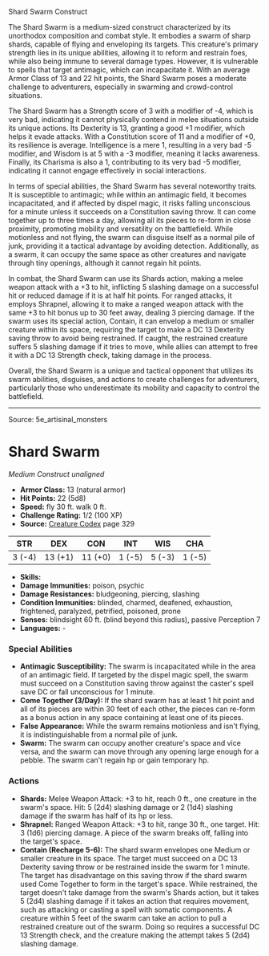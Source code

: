 <MonsterName/>Shard Swarm</MonsterName>
<CreatureType/>Construct</CreatureType>

<summary>The Shard Swarm is a medium-sized construct characterized by its unorthodox composition and combat style. It embodies a swarm of sharp shards, capable of flying and enveloping its targets. This creature's primary strength lies in its unique abilities, allowing it to reform and restrain foes, while also being immune to several damage types. However, it is vulnerable to spells that target antimagic, which can incapacitate it. With an average Armor Class of 13 and 22 hit points, the Shard Swarm poses a moderate challenge to adventurers, especially in swarming and crowd-control situations.</summary>

<detail>

The Shard Swarm has a Strength score of 3 with a modifier of -4, which is very bad, indicating it cannot physically contend in melee situations outside its unique actions. Its Dexterity is 13, granting a good +1 modifier, which helps it evade attacks. With a Constitution score of 11 and a modifier of +0, its resilience is average. Intelligence is a mere 1, resulting in a very bad -5 modifier, and Wisdom is at 5 with a -3 modifier, meaning it lacks awareness. Finally, its Charisma is also a 1, contributing to its very bad -5 modifier, indicating it cannot engage effectively in social interactions.

In terms of special abilities, the Shard Swarm has several noteworthy traits. It is susceptible to antimagic; while within an antimagic field, it becomes incapacitated, and if affected by dispel magic, it risks falling unconscious for a minute unless it succeeds on a Constitution saving throw. It can come together up to three times a day, allowing all its pieces to re-form in close proximity, promoting mobility and versatility on the battlefield. While motionless and not flying, the swarm can disguise itself as a normal pile of junk, providing it a tactical advantage by avoiding detection. Additionally, as a swarm, it can occupy the same space as other creatures and navigate through tiny openings, although it cannot regain hit points.

In combat, the Shard Swarm can use its Shards action, making a melee weapon attack with a +3 to hit, inflicting 5 slashing damage on a successful hit or reduced damage if it is at half hit points. For ranged attacks, it employs Shrapnel, allowing it to make a ranged weapon attack with the same +3 to hit bonus up to 30 feet away, dealing 3 piercing damage. If the swarm uses its special action, Contain, it can envelop a medium or smaller creature within its space, requiring the target to make a DC 13 Dexterity saving throw to avoid being restrained. If caught, the restrained creature suffers 5 slashing damage if it tries to move, while allies can attempt to free it with a DC 13 Strength check, taking damage in the process.

Overall, the Shard Swarm is a unique and tactical opponent that utilizes its swarm abilities, disguises, and actions to create challenges for adventurers, particularly those who underestimate its mobility and capacity to control the battlefield.</detail>



---

Source: 5e_artisinal_monsters

# Shard Swarm

*Medium* *Construct* *unaligned*

- **Armor Class:** 13 (natural armor)
- **Hit Points:** 22 (5d8)
- **Speed:** fly 30 ft. walk 0 ft.
- **Challenge Rating:** 1/2 (100 XP)
- **Source:** [Creature Codex](https://koboldpress.com/kpstore/product/creature-codex-for-5th-edition-dnd) page 329

| STR | DEX | CON | INT | WIS | CHA |
| --- | --- | --- | --- | --- | --- |
| 3 (-4) | 13 (+1) | 11 (+0) | 1 (-5) | 5 (-3) | 1 (-5) |

- **Skills:** 
- **Damage Immunities:** poison, psychic
- **Damage Resistances:** bludgeoning, piercing, slashing
- **Condition Immunities:** blinded, charmed, deafened, exhaustion, frightened, paralyzed, petrified, poisoned, prone
- **Senses:** blindsight 60 ft. (blind beyond this radius), passive Perception 7
- **Languages:** -

### Special Abilities

- **Antimagic Susceptibility:** The swarm is incapacitated while in the area of an antimagic field. If targeted by the dispel magic spell, the swarm must succeed on a Constitution saving throw against the caster's spell save DC or fall unconscious for 1 minute.
- **Come Together (3/Day):** If the shard swarm has at least 1 hit point and all of its pieces are within 30 feet of each other, the pieces can re-form as a bonus action in any space containing at least one of its pieces.
- **False Appearance:** While the swarm remains motionless and isn't flying, it is indistinguishable from a normal pile of junk.
- **Swarm:** The swarm can occupy another creature's space and vice versa, and the swarm can move through any opening large enough for a pebble. The swarm can't regain hp or gain temporary hp.

### Actions

- **Shards:** Melee Weapon Attack: +3 to hit, reach 0 ft., one creature in the swarm's space. Hit: 5 (2d4) slashing damage or 2 (1d4) slashing damage if the swarm has half of its hp or less.
- **Shrapnel:** Ranged Weapon Attack: +3 to hit, range 30 ft., one target. Hit: 3 (1d6) piercing damage. A piece of the swarm breaks off, falling into the target's space.
- **Contain (Recharge 5-6):** The shard swarm envelopes one Medium or smaller creature in its space. The target must succeed on a DC 13 Dexterity saving throw or be restrained inside the swarm for 1 minute. The target has disadvantage on this saving throw if the shard swarm used Come Together to form in the target's space. While restrained, the target doesn't take damage from the swarm's Shards action, but it takes 5 (2d4) slashing damage if it takes an action that requires movement, such as attacking or casting a spell with somatic components. A creature within 5 feet of the swarm can take an action to pull a restrained creature out of the swarm. Doing so requires a successful DC 13 Strength check, and the creature making the attempt takes 5 (2d4) slashing damage.




